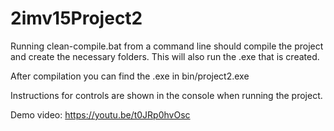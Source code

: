 # 2imv15Project2

Running clean-compile.bat from a command line should compile the project and create the necessary folders. This will also run the .exe that is created.

After compilation you can find the .exe in bin/project2.exe

Instructions for controls are shown in the console when running the project.

Demo video: https://youtu.be/t0JRp0hvOsc